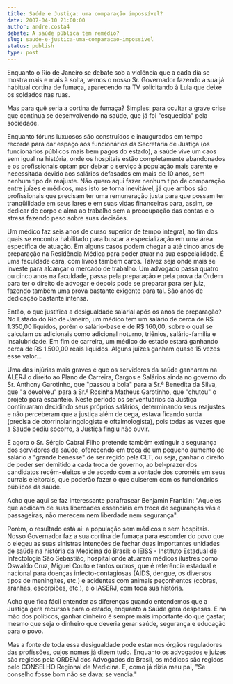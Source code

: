 ```yaml
---
title: Saúde e Justiça: uma comparação impossível?
date: 2007-04-10 21:00:00
author: andre.costa4
debate: A saúde pública tem remédio?
slug: saude-e-justica-uma-comparacao-impossivel
status: publish 
type: post
---
```


Enquanto o Rio de Janeiro se debate sob a violência que a cada dia se mostra mais e mais à solta, vemos o nosso Sr. Governador fazendo a sua já habitual cortina de fumaça, aparecendo na TV solicitando à Lula que deixe os soldados nas ruas.   

Mas para quê seria a cortina de fumaça? Simples: para ocultar a grave crise que continua se desenvolvendo na saúde, que já foi "esquecida" pela sociedade.  

Enquanto fóruns luxuosos são construídos e inaugurados em tempo recorde para dar espaço aos funcionários da Secretaria de Justiça (os funcionários públicos mais bem pagos do estado), a saúde vive um caos sem igual na história, onde os hospitais estão completamente abandonados e os profissionais optam por deixar o serviço à população mais carente e necessitada devido aos salários defasados em mais de 10 anos, sem nenhum tipo de reajuste. Não quero aqui fazer nenhum tipo de comparação entre juízes e médicos, mas isto se torna inevitável, já que ambos são profissionais que precisam ter uma remuneração justa para que possam ter tranqüilidade em seus lares e em suas vidas financeiras para, assim, se dedicar de corpo e alma ao trabalho sem a preocupação das contas e o stress fazendo peso sobre suas decisões.   

Um médico faz seis anos de curso superior de tempo integral, ao fim dos quais se encontra habilitado para buscar a especialização em uma área específica de atuação. Em alguns casos podem chegar a até cinco anos de preparação na Residência Médica para poder atuar na sua especialidade. É uma faculdade cara, com livros também caros. Talvez seja onde mais se investe para alcançar o mercado de trabalho. Um advogado passa quatro ou cinco anos na faculdade, passa pela preparação e pela prova da Ordem para ter o direito de advogar e depois pode se preparar para ser juiz, fazendo também uma prova bastante exigente para tal. São anos de dedicação bastante intensa.   

Então, o que justifica a desigualdade salarial após os anos de preparação? No Estado do Rio de Janeiro, um médico tem um salário de cerca de R$ 1.350,00 líquidos, porém o salário-base é de R$ 160,00, sobre o qual se calculam os adicionais como adicional noturno, triênios, salário-família e insalubridade. Em fim de carreira, um médico do estado estará ganhando cerca de R$ 1.500,00 reais líquidos. Alguns juízes ganham quase 15 vezes esse valor...   

Uma das injúrias mais graves é que os servidores da saúde ganharam na ALERJ o direito ao Plano de Carreira, Cargos e Salários ainda no governo do Sr. Anthony Garotinho, que "passou a bola" para a Sr.ª Benedita da Silva, que "a devolveu" para a Sr.ª Rosinha Matheus Garotinho, que "chutou" o projeto para escanteio. Neste período os serventuários da Justiça continuaram decidindo seus próprios salários, determinando seus reajustes e não perceberam que a justiça além de cega, estava ficando surda (precisa de otorrinolaringologista e oftalmologista), pois todas as vezes que a Saúde pediu socorro, a Justiça fingiu não ouvir.  

E agora o Sr. Sérgio Cabral Filho pretende também extinguir a segurança dos servidores da saúde, oferecendo em troca de um pequeno aumento de salário a "grande benesse" de ser regido pela CLT, ou seja, ganhar o direito de poder ser demitido a cada troca de governo, ao bel-prazer dos candidatos recém-eleitos e de acordo com a vontade dos coronéis em seus currais eleitorais, que poderão fazer o que quiserem com os funcionários públicos da saúde.  

Acho que aqui se faz interessante parafrasear Benjamin Franklin: "Aqueles que abdicam de suas liberdades essenciais em troca de seguranças vãs e passageiras, não merecem nem liberdade nem segurança".  

 Porém, o resultado está ai: a população sem médicos e sem hospitais. Nosso Governador faz a sua cortina de fumaça para esconder do povo que o elegeu as suas sinistras intenções de fechar duas importantes unidades de saúde na história da Medicina do Brasil: o IEISS - Instituto Estadual de Infectologia São Sebastião, hospital onde atuaram médicos ilustres como Oswaldo Cruz, Miguel Couto e tantos outros, que é referência estadual e nacional para doenças infecto-contagiosas (AIDS, dengue, os diversos tipos de meningites, etc.) e acidentes com animais peçonhentos (cobras, aranhas, escorpiões, etc.), e o IASERJ, com toda sua história.  

Acho que fica fácil entender as diferenças quando entendemos que a Justiça gera recursos para o estado, enquanto a Saúde gera despesas. E na mão dos políticos, ganhar dinheiro é sempre mais importante do que gastar, mesmo que seja o dinheiro que deveria gerar saúde, segurança e educação para o povo.  

Mas a fonte de toda essa desigualdade pode estar nos órgãos reguladores das profissões, cujos nomes já dizem tudo. Enquanto os advogados e juízes são regidos pela ORDEM dos Advogados do Brasil, os médicos são regidos pelo CONSELHO Regional de Medicina. E, como já dizia meu pai, "Se conselho fosse bom não se dava: se vendia."   

